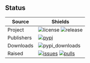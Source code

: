 ## Status

| Source     | Shields                                                        |
| ---------- | -------------------------------------------------------------- |
| Project    | ![license][license] ![release][release]                        |
| Publishers | [![pypi][pypi]][pypi_link]                                     |
| Downloads  | ![pypi_downloads][pypi_downloads]                              |
| Raised     | [![issues][issues]][issues_link] [![pulls][pulls]][pulls_link] |

[license]: https://img.shields.io/github/license/joellefkowitz/{{name}}
[release]: https://img.shields.io/github/v/tag/joellefkowitz/{{name}}
[pypi]: https://img.shields.io/pypi/v/{{name}} "PyPi"
[pypi_link]: https://pypi.org/project/{{name}}
[python_version]: https://img.shields.io/pypi/pyversions/{{name}}
[pypi_downloads]: https://img.shields.io/pypi/dw/{{name}}
[issues]: https://img.shields.io/github/issues/joellefkowitz/{{name}} "Issues"
[issues_link]: https://github.com/JoelLefkowitz/{{name}}/issues
[pulls]: https://img.shields.io/github/issues-pr/joellefkowitz/{{name}} "Pull requests"
[pulls_link]: https://github.com/JoelLefkowitz/{{name}}/pulls
